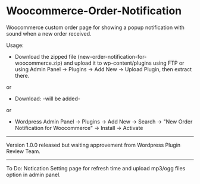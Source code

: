 # Woocommerce-Order-Notification

Woocommerce custom order page for showing a popup notification with sound when a new order received. 

Usage: 

- Download the zipped file (new-order-notification-for-woocommerce.zip) and upload it to wp-content/plugins using FTP or using Admin Panel -> Plugins -> Add New -> Upload Plugin, then extract there.

or

- Download: -will be added-

or

- Wordpress Admin Panel -> Plugins -> Add New -> Search -> "New Order Notification for Woocommerce" -> Install -> Activate

---

Version 1.0.0 released but waiting approvement from Wordpress Plugin Review Team.

---

To Do: Notication Setting page for refresh time and upload mp3/ogg files option in admin panel.
